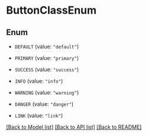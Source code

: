 # ButtonClassEnum

## Enum


* `DEFAULT` (value: `"default"`)

* `PRIMARY` (value: `"primary"`)

* `SUCCESS` (value: `"success"`)

* `INFO` (value: `"info"`)

* `WARNING` (value: `"warning"`)

* `DANGER` (value: `"danger"`)

* `LINK` (value: `"link"`)


[[Back to Model list]](../README.md#documentation-for-models) [[Back to API list]](../README.md#documentation-for-api-endpoints) [[Back to README]](../README.md)


